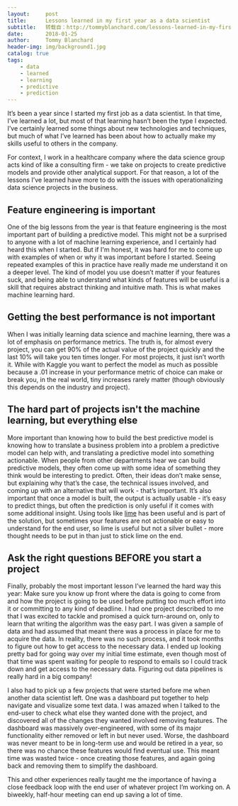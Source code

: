 ```yaml
---
layout:     post
title:      Lessons learned in my first year as a data scientist
subtitle:   转载自：http://tommyblanchard.com/lessons-learned-in-my-first-year-as-a-data-scientist
date:       2018-01-25
author:     Tommy Blanchard
header-img: img/background1.jpg
catalog: true
tags:
    - data
    - learned
    - learning
    - predictive
    - prediction
---
```


It’s been a year since I started my first job as a data scientist. In that time, I’ve learned a lot, but most of that learning hasn’t been the type I expected. I’ve certainly learned some things about new technologies and techniques, but much of what I’ve learned has been about how to actually make my skills useful to others in the company.

For context, I work in a healthcare company where the data science group acts kind of like a consulting firm - we take on projects to create predictive models and provide other analytical support. For that reason, a lot of the lessons I’ve learned have more to do with the issues with operationalizing data science projects in the business.

## Feature engineering is important

One of the big lessons from the year is that feature engineering is the most important part of building a predictive model. This might not be a surprised to anyone with a lot of machine learning experience, and I certainly had heard this when I started. But if I'm honest, it was hard for me to come up with examples of when or why it was important before I started. Seeing repeated examples of this in practice have really made me understand it on a deeper level. The kind of model you use doesn’t matter if your features suck, and being able to understand what kinds of features will be useful is a skill that requires abstract thinking and intuitive math. This is what makes machine learning hard.

## Getting the best performance is not important

When I was initially learning data science and machine learning, there was a lot of emphasis on performance metrics. The truth is, for almost every project, you can get 90% of the actual value of the project quickly and the last 10% will take you ten times longer. For most projects, it just isn’t worth it. While with Kaggle you want to perfect the model as much as possible because a .01 increase in your performance metric of choice can make or break you, in the real world, tiny increases rarely matter (though obviously this depends on the industry and project).

## The hard part of projects isn't the machine learning, but everything else

More important than knowing how to build the best predictive model is knowing how to translate a business problem into a problem a predictive model can help with, and translating a predictive model into something actionable. When people from other departments hear we can build predictive models, they often come up with some idea of something they think would be interesting to predict. Often, their ideas don’t make sense, but explaining why that’s the case, the technical issues involved, and coming up with an alternative that will work - that’s important.
It’s also important that once a model is built, the output is actually usable - it’s easy to predict things, but often the prediction is only useful if it comes with some additional insight. Using tools like [lime](https://github.com/marcotcr/lime) has been useful and is part of the solution, but sometimes your features are not actionable or easy to understand for the end user, so lime is useful but not a silver bullet - more thought needs to be put in than just to stick lime on the end.

## Ask the right questions BEFORE you start a project

Finally, probably the most important lesson I’ve learned the hard way this year: Make sure you know up front where the data is going to come from and how the project is going to be used before putting too much effort into it or committing to any kind of deadline. 
I had one project described to me that I was excited to tackle and promised a quick turn-around on, only to learn that writing the algorithm was the easy part. I was given a sample of data and had assumed that meant there was a process in place for me to acquire the data. In reality, there was no such process, and it took months to figure out how to get access to the necessary data. I ended up looking pretty bad for going way over my initial time estimate, even though most of that time was spent waiting for people to respond to emails so I could track down and get access to the necessary data. Figuring out data pipelines is really hard in a big company!

I also had to pick up a few projects that were started before me when another data scientist left. One was a dashboard put together to help navigate and visualize some text data. I was amazed when I talked to the end-user to check what else they wanted done with the project, and discovered all of the changes they wanted involved removing features. The dashboard was massively over-engineered, with some of its major functionality either removed or left in but never used. Worse, the dashboard was never meant to be in long-term use and would be retired in a year, so there was no chance these features would find eventual use. This meant time was wasted twice - once creating those features, and again going back and removing them to simplify the dashboard.

This and other experiences really taught me the importance of having a close feedback loop with the end user of whatever project I’m working on. A biweekly, half-hour meeting can end up saving a lot of time.
